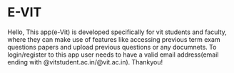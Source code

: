 # E-VIT

Hello,
This app(e-Vit) is developed specifically for vit students and faculty, where they can make use of features like accessing previous term exam questions papers and upload previous questions or any documnets.
To login/register to this app user needs to have a valid email address(email ending with @vitstudent.ac.in/@vit.ac.in).
Thankyou!


